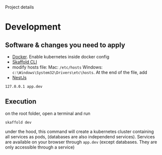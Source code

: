 Project details

# Development

## Software & changes you need to apply

- [Docker](https://www.docker.com/products/docker-desktop/). Enable kubernetes inside docker config
- [Skaffold CLI](https://skaffold.dev/)
- modify hosts file: Mac: `/etc/hosts` Windows: `c:\Windows\System32\Drivers\etc\hosts`. At the end of the file, add
- [NestJs](https://nestjs.com/)

```
127.0.0.1 app.dev
```

## Execution

on the root folder, open a terminal and run

```
skaffold dev
```

under the hood, this command will create a kubernetes cluster containing all services as pods, (databases are also independend services). Services are available on your browser through `app.dev` (except databases. They are only accessible through a service)
